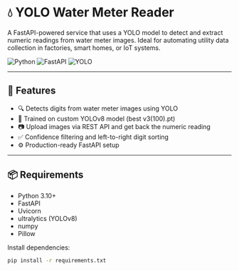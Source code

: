 # 💧 YOLO Water Meter Reader

A FastAPI-powered service that uses a YOLO model to detect and extract numeric readings from water meter images. Ideal for automating utility data collection in factories, smart homes, or IoT systems.

![Python](https://img.shields.io/badge/Python-3.10-blue)
![FastAPI](https://img.shields.io/badge/FastAPI-API-green)
![YOLO](https://img.shields.io/badge/YOLOv8-Model-red)

---

## 🚀 Features

- 🔍 Detects digits from water meter images using YOLO
- 🧠 Trained on custom YOLOv8 model (best v3(100).pt)
- 📷 Upload images via REST API and get back the numeric reading
- ✅ Confidence filtering and left-to-right digit sorting
- ⚙ Production-ready FastAPI setup

---

## 📦 Requirements

- Python 3.10+
- FastAPI
- Uvicorn
- ultralytics (YOLOv8)
- numpy
- Pillow

Install dependencies:

```bash
pip install -r requirements.txt
